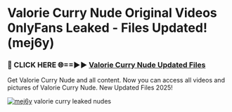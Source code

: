 # Valorie Curry Nude Original Videos 0nlyFans Leaked - Files Updated! (mej6y)

<h3>🔴 CLICK HERE 🌐==►► <a href="https://tinyurl.com/yrmya6cz" rel="nofollow">Valorie Curry Nude Updated Files</a></h3>

Get Valorie Curry Nude and all content. Now you can access all videos and pictures of Valorie Curry Nude. New Updated Files 2025!

[![mej6y](https://i.imgur.com/FMdXYCs.gif)](https://tinyurl.com/yrmya6cz)
valorie curry leaked nudes